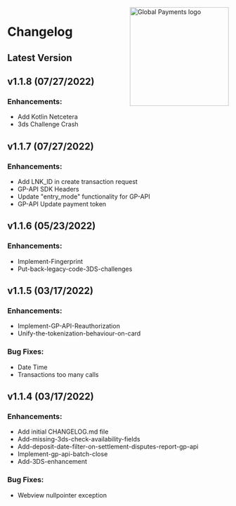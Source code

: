 <a href="https://github.com/globalpayments" target="_blank">
    <img src="https://developer.globalpay.com/static/media/logo.dab7811d.svg" alt="Global Payments logo" title="Global Payments" align="right" width="225" />
</a>

# Changelog

## Latest Version

## v1.1.8 (07/27/2022)

### Enhancements:

* Add Kotlin Netcetera
* 3ds Challenge Crash

## v1.1.7 (07/27/2022)

### Enhancements:

* Add LNK_ID in create transaction request
* GP-API SDK Headers
* Update "entry_mode" functionality for GP-API
* GP-API Update payment token

## v1.1.6 (05/23/2022)

### Enhancements:

* Implement-Fingerprint
* Put-back-legacy-code-3DS-challenges

## v1.1.5 (03/17/2022)

### Enhancements:

* Implement-GP-API-Reauthorization
* Unify-the-tokenization-behaviour-on-card
   
### Bug Fixes:

* Date Time 
* Transactions too many calls

## v1.1.4 (03/17/2022)

### Enhancements:

* Add initial CHANGELOG.md file
* Add-missing-3ds-check-availability-fields
* Add-deposit-date-filter-on-settlement-disputes-report-gp-api
* Implement-gp-api-batch-close
* Add-3DS-enhancement

### Bug Fixes:

* Webview nullpointer exception
